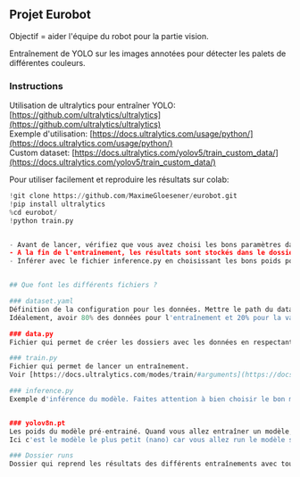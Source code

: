 ## Projet Eurobot

Objectif = aider l'équipe du robot pour la partie vision.

Entraînement de YOLO sur les images annotées pour détecter les palets de différentes couleurs. 

### Instructions
Utilisation de ultralytics pour entraîner YOLO: [https://github.com/ultralytics/ultralytics](https://github.com/ultralytics/ultralytics)  
Exemple d'utilisation: [https://docs.ultralytics.com/usage/python/](https://docs.ultralytics.com/usage/python/)  
Custom dataset: [https://docs.ultralytics.com/yolov5/train_custom_data/](https://docs.ultralytics.com/yolov5/train_custom_data/)    


Pour utiliser facilement et reproduire les résultats sur colab:
```python
!git clone https://github.com/MaximeGloesener/eurobot.git
!pip install ultralytics
%cd eurobot/
!python train.py


- Avant de lancer, vérifiez que vous avez choisi les bons paramètres dans le fichier train.py (nombre d'époques etc).
- A la fin de l'entraînement, les résultats sont stockés dans le dossier runs/detect/trainX avec X qui est le numéro de l'entraînement. Le meilleur modèle sera dans runs/detect/trainX/weights/best.pt. Lorsqu'on vous allez faire l'inférence, sélectionnez ce modèle. 
- Inférer avec le fichier inference.py en choisissant les bons poids pour le modèle.  


## Que font les différents fichiers ? 

### dataset.yaml
Définition de la configuration pour les données. Mettre le path du dataset en respectant la structure datasets/nomjeudedonnées/images pour les images et datasets/nomjeudedonnées/labels pour les labels.   
Idéalement, avoir 80% des données pour l'entraînement et 20% pour la validation.

### data.py
Fichier qui permet de créer les dossiers avec les données en respectant le format demandé. 

### train.py
Fichier qui permet de lancer un entraînement.  
Voir [https://docs.ultralytics.com/modes/train/#arguments](https://docs.ultralytics.com/modes/train/#arguments) si vous voulez modifier d'autres paramètres pour l'entraînement.

### inference.py
Exemple d'inférence du modèle. Faites attention à bien choisir le bon modèle pour l'inférence. Si vous entraînez un modèle, vous devez définir le chemin vers celui-ci lors de l'inférence.   


### yolov8n.pt
Les poids du modèle pré-entrainé. Quand vous allez entraîner un modèle, vous allez avoir de nouveaux poids dans le dossier runs/detect/.  
Ici c'est le modèle le plus petit (nano) car vous allez run le modèle sur une raspberry pi. Vous pouvez tester d'autres modèles si vous voulez, la liste et les performances de chaque modèle pré-entrainé est disponile sur [https://github.com/ultralytics/ultralytics](https://github.com/ultralytics/ultralytics)

### Dossier runs
Dossier qui reprend les résultats des différents entraînements avec toutes les métriques et les poids du meilleur modèle obtenu lors de l'entraînement. 

